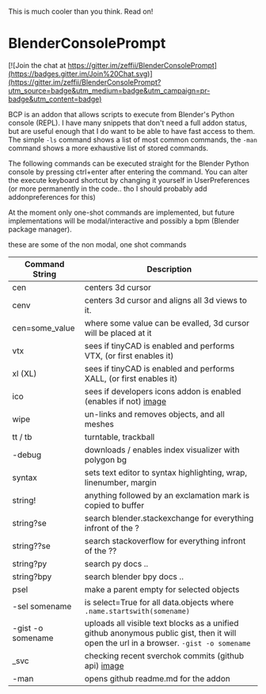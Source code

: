 This is much cooler than you think. Read on!

# BlenderConsolePrompt

[![Join the chat at https://gitter.im/zeffii/BlenderConsolePrompt](https://badges.gitter.im/Join%20Chat.svg)](https://gitter.im/zeffii/BlenderConsolePrompt?utm_source=badge&utm_medium=badge&utm_campaign=pr-badge&utm_content=badge)


BCP is an addon that allows scripts to execute from Blender's Python console (REPL). I have many snippets that don't need a full addon status, but are useful enough that I do want to be able to have fast access to them. The simple `-ls` command shows a list of most common commands, the `-man` command shows a more exhaustive list of stored commands.

The following commands can be executed straight for the Blender Python console by pressing ctrl+enter after entering the command. You can alter the execute keyboard shortcut by changing it yourself in UserPreferences (or more permanently in the code.. tho I should probably add addonpreferences for this)

At the moment only one-shot commands are implemented, but future implementations will be modal/interactive and possibly a bpm (Blender package manager).

these are some of the non modal, one shot commands

Command String | Description
-------------- | -------------
cen | centers 3d cursor
cenv | centers 3d cursor and aligns all 3d views to it.
cen=some_value | where some value can be evalled, 3d cursor will be placed at it
vtx | sees if tinyCAD is enabled and performs VTX, (or first enables it)
xl (XL) | sees if tinyCAD is enabled and performs XALL, (or first enables it)
ico | sees if developers icons addon is enabled (enables if not) [image](https://cloud.githubusercontent.com/assets/619340/5883599/368909cc-a354-11e4-9a8e-f442ebb8621e.gif)
wipe | un-links and removes objects, and all meshes
tt / tb | turntable, trackball
-debug | downloads / enables index visualizer with polygon bg
syntax | sets text editor to syntax highlighting, wrap, linenumber, margin
string! | anything followed by an exclamation mark is copied to buffer
string?se | search blender.stackexchange for everything infront of the ?
string??se | search stackoverflow for everything infront of the ??
string?py | search py docs ..
string?bpy | search blender bpy docs ..
psel | make a parent empty for selected objects
-sel somename | is select=True for all data.objects where `.name.startswith(somename)`
-gist -o somename | uploads all visible text blocks as a unified github anonymous public gist, then it will open the url in a browser. `-gist -o somename`
_svc | checking recent sverchok commits (github api) [image](https://github.com/zeffii/BlenderConsolePrompt/issues/3#issuecomment-74256330)
-man | opens github readme.md for the addon





